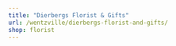 ```yaml
---
title: "Dierbergs Florist & Gifts"
url: /wentzville/dierbergs-florist-and-gifts/
shop: florist
---
```

